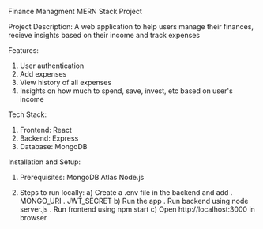 Finance Managment MERN Stack Project

Project Description:
A web application to help users manage their finances, recieve insights based on their income and track expenses

Features:
1) User authentication
2) Add expenses
3) View history of all expenses
4) Insights on how much to spend, save, invest, etc based on user's income

Tech Stack:
1) Frontend: React
2) Backend: Express
3) Database: MongoDB

Installation and Setup:
1) Prerequisites:
    MongoDB Atlas
    Node.js

2) Steps to run locally:
    a) Create a .env file in the backend and add
       . MONGO_URI
       . JWT_SECRET
    b) Run the app
       . Run backend using node server.js
       . Run frontend using npm start
    c) Open http://localhost:3000 in browser
